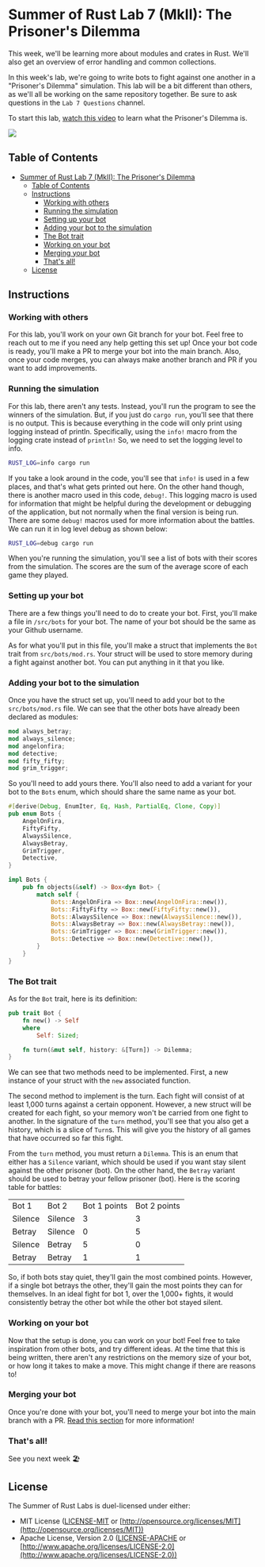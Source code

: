# Summer of Rust Lab 7 (MkII): The Prisoner's Dilemma

This week, we'll be learning more about modules and crates in Rust. We'll also
get an overview of error handling and common collections.

In this week's lab, we're going to write bots to fight against one another in a
"Prisoner's Dilemma" simulation. This lab will be a bit different than others,
as we'll all be working on the same repository together. Be sure to ask
questions in the `Lab 7 Questions` channel.

To start this lab, [watch this
video](https://www.youtube.com/watch?v=t9Lo2fgxWHw) to learn what the Prisoner's
Dilemma is.

[![](https://cdn.discordapp.com/attachments/971065259752321075/989569326753402920/t9Lo2fgxWHw-HD.jpg)](https://www.youtube.com/watch?v=t9Lo2fgxWHw)

## Table of Contents

- [Summer of Rust Lab 7 (MkII): The Prisoner's Dilemma](#summer-of-rust-lab-7-mkii-the-prisoners-dilemma)
  - [Table of Contents](#table-of-contents)
  - [Instructions](#instructions)
    - [Working with others](#working-with-others)
    - [Running the simulation](#running-the-simulation)
    - [Setting up your bot](#setting-up-your-bot)
    - [Adding your bot to the simulation](#adding-your-bot-to-the-simulation)
    - [The Bot trait](#the-bot-trait)
    - [Working on your bot](#working-on-your-bot)
    - [Merging your bot](#merging-your-bot)
    - [That's all!](#thats-all)
  - [License](#license)

## Instructions

### Working with others

For this lab, you'll work on your own Git branch for your bot. Feel free to
reach out to me if you need any help getting this set up! Once your bot code is
ready, you'll make a PR to merge your bot into the main branch. Also, once your
code merges, you can always make another branch and PR if you want to add
improvements.

### Running the simulation

For this lab, there aren't any tests. Instead, you'll run the program to see the
winners of the simulation. But, if you just do `cargo run`, you'll see that
there is no output. This is because everything in the code will only print using
logging instead of println. Specifically, using the `info!` macro from the
logging crate instead of `println!` So, we need to set the logging level to
info.

```bash
RUST_LOG=info cargo run
```

If you take a look around in the code, you'll see that `info!` is used in a few
places, and that's what gets printed out here. On the other hand though, there
is another macro used in this code, `debug!`. This logging macro is used for
information that might be helpful during the development or debugging of the
application, but not normally when the final version is being run. There are
some `debug!` macros used for more information about the battles. We can run it
in log level debug as shown below:

```bash
RUST_LOG=debug cargo run
```

When you're running the simulation, you'll see a list of bots with their scores
from the simulation. The scores are the sum of the average score of each game
they played.

### Setting up your bot

There are a few things you'll need to do to create your bot. First, you'll make
a file in `/src/bots` for your bot. The name of your bot should be the same as
your Github username.

As for what you'll put in this file, you'll make a struct that implements the
`Bot` trait from `src/bots/mod.rs`. Your struct will be used to store memory
during a fight against another bot. You can put anything in it that you like.

### Adding your bot to the simulation

Once you have the struct set up, you'll need to add your bot to the
`src/bots/mod.rs` file. We can see that the other bots have already been
declared as modules:

```rust
mod always_betray;
mod always_silence;
mod angelonfira;
mod detective;
mod fifty_fifty;
mod grim_trigger;
```

So you'll need to add yours there. You'll also need to add a variant for your
bot to the `Bots` enum, which should share the same name as your bot.

```rust
#[derive(Debug, EnumIter, Eq, Hash, PartialEq, Clone, Copy)]
pub enum Bots {
    AngelOnFira,
    FiftyFifty,
    AlwaysSilence,
    AlwaysBetray,
    GrimTrigger,
    Detective,
}

impl Bots {
    pub fn objects(&self) -> Box<dyn Bot> {
        match self {
            Bots::AngelOnFira => Box::new(AngelOnFira::new()),
            Bots::FiftyFifty => Box::new(FiftyFifty::new()),
            Bots::AlwaysSilence => Box::new(AlwaysSilence::new()),
            Bots::AlwaysBetray => Box::new(AlwaysBetray::new()),
            Bots::GrimTrigger => Box::new(GrimTrigger::new()),
            Bots::Detective => Box::new(Detective::new()),
        }
    }
}
```

### The Bot trait

As for the `Bot` trait, here is its definition:

```rust
pub trait Bot {
    fn new() -> Self
    where
        Self: Sized;

    fn turn(&mut self, history: &[Turn]) -> Dilemma;
}
```

We can see that two methods need to be implemented. First, a new instance of
your struct with the `new` associated function.

The second method to implement is the turn. Each fight will consist of at least
1,000 turns against a certain opponent. However, a new struct will be created
for each fight, so your memory won't be carried from one fight to another. In
the signature of the `turn` method, you'll see that you also get a history,
which is a slice of `Turn`s. This will give you the history of all games that
have occurred so far this fight.

From the `turn` method, you must return a `Dilemma`. This is an enum that either
has a `Silence` variant, which should be used if you want stay silent against
the other prisoner (bot). On the other hand, the `Betray` variant should be used
to betray your fellow prisoner (bot). Here is the scoring table for battles:

|         |         |              |              |
|---------|---------|--------------|--------------|
| Bot 1   | Bot 2   | Bot 1 points | Bot 2 points |
| Silence | Silence | 3            | 3            |
| Betray  | Silence | 0            | 5            |
| Silence | Betray  | 5            | 0            |
| Betray  | Betray  | 1            | 1            |

So, if both bots stay quiet, they'll gain the most combined points. However, if
a single bot betrays the other, they'll gain the most points they can for
themselves. In an ideal fight for bot 1, over the 1,000+ fights, it would
consistently betray the other bot while the other bot stayed silent.

### Working on your bot

Now that the setup is done, you can work on your bot! Feel free to take
inspiration from other bots, and try different ideas. At the time that this is
being written, there aren't any restrictions on the memory size of your bot, or
how long it takes to make a move. This might change if there are reasons to!

### Merging your bot

Once you're done with your bot, you'll need to merge your bot into the main
branch with a PR. [Read this section](#working-with-others) for more
information!

### That's all!

See you next week 🏖️

## License

The Summer of Rust Labs is duel-licensed under either:

* MIT License ([LICENSE-MIT](LICENSE-MIT) or [http://opensource.org/licenses/MIT](http://opensource.org/licenses/MIT))
* Apache License, Version 2.0 ([LICENSE-APACHE](LICENSE-APACHE) or
  [http://www.apache.org/licenses/LICENSE-2.0](http://www.apache.org/licenses/LICENSE-2.0))

